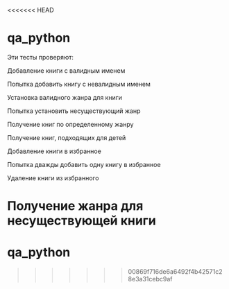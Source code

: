<<<<<<< HEAD
# qa_python
Эти тесты проверяют:

Добавление книги с валидным именем

Попытка добавить книгу с невалидным именем

Установка валидного жанра для книги

Попытка установить несуществующий жанр

Получение книг по определенному жанру

Получение книг, подходящих для детей

Добавление книги в избранное

Попытка дважды добавить одну книгу в избранное

Удаление книги из избранного

Получение жанра для несуществующей книги
=======
# qa_python
>>>>>>> 00869f716de6a6492f4b42571c28e3a31cebc9af
